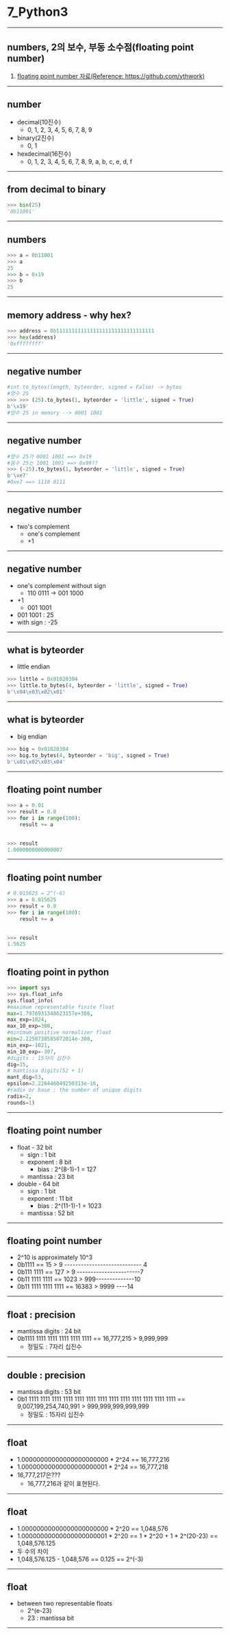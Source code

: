 # 7_Python3

---
## numbers, 2의 보수, 부동 소수점(floating point number)

1. [floating point number 자료(Reference: https://github.com/ythwork)](/image/numbers.pdf)

---
## number
  - decimal(10진수)
    - 0, 1, 2, 3, 4, 5, 6, 7, 8, 9
  - binary(2진수)
    - 0, 1
  - hexdecimal(16진수)
    - 0, 1, 2, 3, 4, 5, 6, 7, 8, 9, a, b, c, e, d, f
---
## from decimal to binary
```python
>>> bin(25)
'0b11001'
```
---
## numbers
```python
>>> a = 0b11001
>>> a
25
>>> b = 0x19
>>> b
25
```
---

## memory address - why hex?
```python
>>> address = 0b11111111111111111111111111111111
>>> hex(address)
'0xffffffff'
```
---
## negative number
```python
#int.to_bytes(length, byteorder, signed = False) -> bytes
#양수 25
>>> >>> (25).to_bytes(1, byteorder = 'little', signed = True)
b'\x19'
#양수 25 in memory --> 0001 1001
```
---
## negative number
```python
#양수 25가 0001 1001 ==> 0x19
#음수 25는 1001 1001 ==> 0x99??
>>> (-25).to_bytes(1, byteorder = 'little', signed = True)
b'\xe7'
#0xe7 ==> 1110 0111
```
---
## negative number
  - two's complement
    - one's complement
    - +1
---
## negative number
  - one's complement without sign
    - 110 0111 -> 001 1000
  - +1
    - 001 1001
  - 001 1001 : 25
  - with sign : -25
---
## what is byteorder
  - little endian
```python
>>> little = 0x01020304
>>> little.to_bytes(4, byteorder = 'little', signed = True)
b'\x04\x03\x02\x01'
```
---
## what is byteorder
  - big endian
```python
>>> big = 0x01020304
>>> big.to_bytes(4, byteorder = 'big', signed = True)
b'\x01\x02\x03\x04'
```
---
## floating point number
```python
>>> a = 0.01
>>> result = 0.0
>>> for i in range(100):
	result += a

	
>>> result
1.0000000000000007
```
---
## floating point number
```python
# 0.015625 = 2^(-6)
>>> a = 0.015625
>>> result = 0.0
>>> for i in range(100):
	result += a

	
>>> result
1.5625
```
---
## floating point in python
```python
>>> import sys
>>> sys.float_info
sys.float_info(
#maximum representable finite float
max=1.7976931348623157e+308, 
max_exp=1024, 
max_10_exp=308, 
#minimum positive normalizer float
min=2.2250738585072014e-308, 
min_exp=-1021, 
min_10_exp=-307, 
#digits : 15자리 십진수
dig=15, 
# mantissa digits(52 + 1)
mant_dig=53, 
epsilon=2.220446049250313e-16, 
#radix or base : the number of unique digits
radix=2,
rounds=1)
```
---
## floating point number
  - float - 32 bit
    - sign : 1 bit
    - exponent : 8 bit
      - bias : 2^(8-1)-1 = 127
    - mantissa : 23 bit
  - double - 64 bit
    - sign : 1 bit
    - exponent : 11 bit
      - bias : 2^(11-1)-1 = 1023
    - mantissa : 52 bit
---
## floating point number
  - 2^10 is approximately 10^3
  - 0b1111 == 15 > 9 ---------------------------- 4
  - 0b111 1111 == 127 > 9 -----------------------7
  - 0b11 1111 1111 == 1023 > 999--------------10
  - 0b11 1111 1111 1111 == 16383 > 9999 ----14
---
## float : precision
  - mantissa digits : 24 bit 
  - 0b1111  1111  1111  1111  1111  1111
    == 16,777,215 > 9,999,999
    - 정밀도 : 7자리 십진수 
---
## double : precision
  - mantissa digits : 53 bit
  - 0b1 1111 1111 1111 1111 1111 1111 1111 1111 1111 1111 1111 1111 1111
  == 9,007,199,254,740,991 > 999,999,999,999,999
    - 정밀도 : 15자리 십진수
---

## float 
  - 1.00000000000000000000000 * 2^24
    == 16,777,216
  - 1.00000000000000000000001 * 2^24
    == 16,777,218
  - 16,777,217은???
    - 16,777,216과 같이 표현된다.
---
## float
  - 1.00000000000000000000000 * 2^20
    == 1,048,576
  - 1.00000000000000000000001 * 2^20
    == 1 * 2^20 + 1 * 2^(20-23)
    == 1,048,576.125
  - 두 수의 차이
  - 1,048,576.125 - 1,048,576 == 0.125 == 2^(-3)
 ---
 
## float
 - between two representable floats
   - 2^(e-23)
   - 23 : mantissa bit
---
